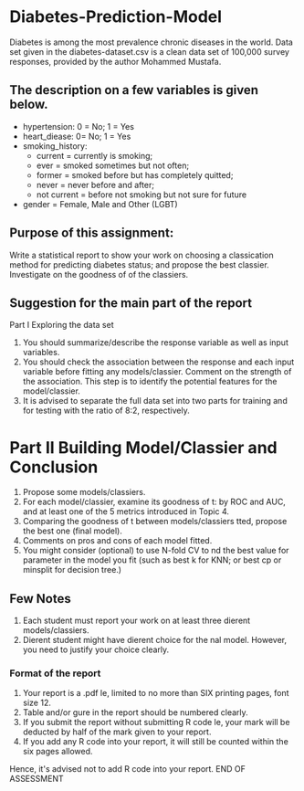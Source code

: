 # Diabetes-Prediction-Model
Diabetes is among the most prevalence chronic diseases in the world. Data set given in the diabetes-dataset.csv is a clean data set of 100,000 survey responses, provided by the author Mohammed Mustafa.

## The description on a few variables is given below.
- hypertension: 0 = No; 1 = Yes
- heart_diease: 0= No; 1 = Yes
- smoking_history:
  - current = currently is smoking;
  - ever = smoked sometimes but not often;
  - former = smoked before but has completely quitted;
  - never = never before and after;
  - not current = before not smoking but not sure for future
- gender = Female, Male and Other (LGBT)

## Purpose of this assignment:
Write a statistical report to show your work on choosing a classication method for predicting diabetes status; and propose the best classier. Investigate on the goodness of of the classiers.

## Suggestion for the main part of the report
Part I Exploring the data set
1. You should summarize/describe the response variable as well as input variables.
2. You should check the association between the response and each input variable before fitting any models/classier. Comment on the strength of the association. This step is to identify the potential features for the model/classier.
3. It is advised to separate the full data set into two parts for training and for testing with the ratio of 8:2, respectively.

# Part II Building Model/Classier and Conclusion
1. Propose some models/classiers.
2. For each model/classier, examine its goodness of t: by ROC and AUC, and at least one of the 5 metrics introduced in Topic 4.
3. Comparing the goodness of t between models/classiers tted, propose the best one (final model).
4.  Comments on pros and cons of each model fitted.
5.   You might consider (optional) to use N-fold CV to nd the best value for parameter in the model you fit (such as best k for KNN; or best cp or minsplit for decision tree.)

## Few Notes
1. Each student must report your work on at least three dierent models/classiers.
2. Dierent student might have dierent choice for the nal model. However, you need to justify your choice clearly.
   
### Format of the report
1. Your report is a .pdf le, limited to no more than SIX printing pages, font size 12.
2. Table and/or gure in the report should be numbered clearly.
3. If you submit the report without submitting R code le, your mark will be deducted by half of the mark given to your report.
4. If you add any R code into your report, it will still be counted within the six pages allowed.

Hence, it's advised not to add R code into your report.
END OF ASSESSMENT
